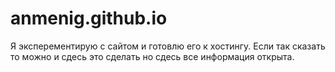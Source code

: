 # anmenig.github.io

Я эксперементирую с сайтом и готовлю его к хостингу. Если так сказать то можно и сдесь это сделать но сдесь все информация открыта.


<script language="JavaScript"> 
  window.location.href = "https://www.anmenig.pp.ua/"
</script>
